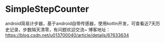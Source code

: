 # SimpleStepCounter
android简易计步器，基于android自带传感器，使用kotlin开发，可查看近7天历史记录，步数隔天清零，有问题欢迎交流~
博客地址：https://blog.csdn.net/u013700040/article/details/67633634
